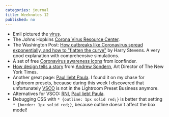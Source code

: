 ```yaml
---
categories: journal
title: Weeknotes 12
published: no
---
```

- Emil pictured the [virus](/emil/emil-pictured-the-coronavirus).
- The Johns Hopkins [Corona Virus Resource Center](https://coronavirus.jhu.edu).
- The Washington Post: [How outbreaks like Coronavirus spread exponentially, and how to "flatten the curve"](https://www.washingtonpost.com/graphics/2020/world/corona-simulator/) by Harry Stevens. A very good explanation with comprehensive simulations.
- A set of free [Coronavirus awareness icons](https://www.iconfinder.com/p/coronavirus-awareness-icons) from iconfinder.
- [How design tells a story](https://twitter.com/tomjolly/status/1240381892077277187?s=21) from [Andrew Sondern](https://standardregular.com/Andrew-Sondern), Art Director of The New York Times.
- Another great page: [Paul liebt Paula](https://paulliebtpaula.de/ueber-uns/). I found it on my chase for Lightroom presets, because during this week I discovered that unfortunately [VSCO](https://vsco.co) is not in the Lightroom Preset Business anymore.
- Alternatives for VSCO: [RNI](https://reallyniceimages.com), [Paul liebt Paula](https://paulliebtpaula.de/presets/).
- Debugging CSS with <code>* {outline: 1px solid red;}</code> is better that setting <code>* {border: 1px solid red;}</code>, because outline doesn´t affect the box model!
